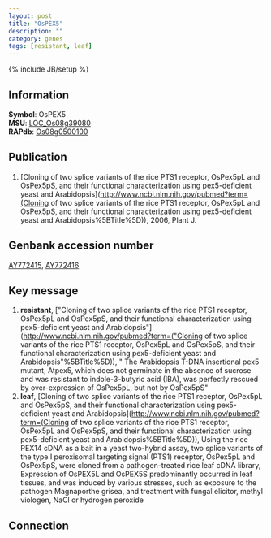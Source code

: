 ```yaml
---
layout: post
title: "OsPEX5"
description: ""
category: genes
tags: [resistant, leaf]
---
```

{% include JB/setup %}

## Information
__Symbol__: OsPEX5  
__MSU__: [LOC_Os08g39080](http://rice.plantbiology.msu.edu/cgi-bin/ORF_infopage.cgi?orf=LOC_Os08g39080)  
__RAPdb__: [Os08g0500100](http://rapdb.dna.affrc.go.jp/viewer/gbrowse_details/irgsp1?name=Os08g0500100)  

## Publication
1. [Cloning of two splice variants of the rice PTS1 receptor, OsPex5pL and OsPex5pS, and their functional characterization using pex5-deficient yeast and Arabidopsis](http://www.ncbi.nlm.nih.gov/pubmed?term=(Cloning of two splice variants of the rice PTS1 receptor, OsPex5pL and OsPex5pS, and their functional characterization using pex5-deficient yeast and Arabidopsis%5BTitle%5D)), 2006, Plant J.

## Genbank accession number
[AY772415](http://www.ncbi.nlm.nih.gov/nuccore/AY772415), [AY772416](http://www.ncbi.nlm.nih.gov/nuccore/AY772416)

## Key message
1. __resistant__, ["Cloning of two splice variants of the rice PTS1 receptor, OsPex5pL and OsPex5pS, and their functional characterization using pex5-deficient yeast and Arabidopsis"](http://www.ncbi.nlm.nih.gov/pubmed?term=("Cloning of two splice variants of the rice PTS1 receptor, OsPex5pL and OsPex5pS, and their functional characterization using pex5-deficient yeast and Arabidopsis"%5BTitle%5D)), " The Arabidopsis T-DNA insertional pex5 mutant, Atpex5, which does not germinate in the absence of sucrose and was resistant to indole-3-butyric acid (IBA), was perfectly rescued by over-expression of OsPex5pL, but not by OsPex5pS"
2. __leaf__, [Cloning of two splice variants of the rice PTS1 receptor, OsPex5pL and OsPex5pS, and their functional characterization using pex5-deficient yeast and Arabidopsis](http://www.ncbi.nlm.nih.gov/pubmed?term=(Cloning of two splice variants of the rice PTS1 receptor, OsPex5pL and OsPex5pS, and their functional characterization using pex5-deficient yeast and Arabidopsis%5BTitle%5D)), Using the rice PEX14 cDNA as a bait in a yeast two-hybrid assay, two splice variants of the type I peroxisomal targeting signal (PTS1) receptor, OsPex5pL and OsPex5pS, were cloned from a pathogen-treated rice leaf cDNA library, Expression of OsPEX5L and OsPEX5S predominantly occurred in leaf tissues, and was induced by various stresses, such as exposure to the pathogen Magnaporthe grisea, and treatment with fungal elicitor, methyl viologen, NaCl or hydrogen peroxide

## Connection


